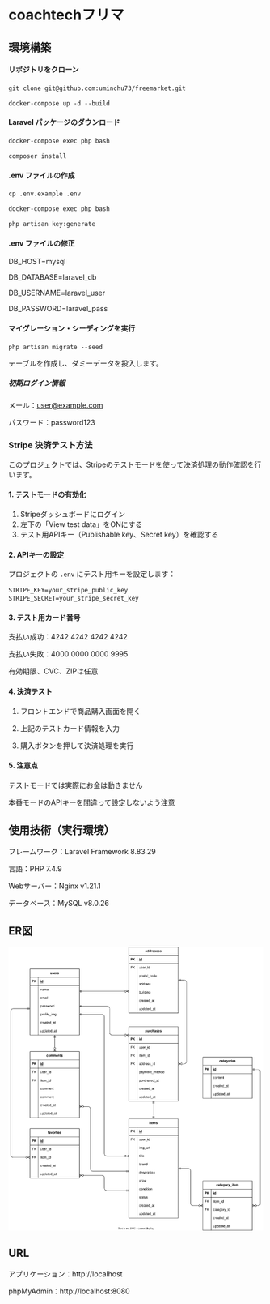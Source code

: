 # coachtechフリマ

## 環境構築

#### リポジトリをクローン


```
git clone git@github.com:uminchu73/freemarket.git
```

```
docker-compose up -d --build
```

#### Laravel パッケージのダウンロード

```
docker-compose exec php bash
```

```
composer install
```

#### .env ファイルの作成

```
cp .env.example .env
```

```
docker-compose exec php bash
```

```
php artisan key:generate
```

#### .env ファイルの修正

DB_HOST=mysql

DB_DATABASE=laravel_db

DB_USERNAME=laravel_user

DB_PASSWORD=laravel_pass




#### マイグレーション・シーディングを実行

```
php artisan migrate --seed
```
テーブルを作成し、ダミーデータを投入します。


##### 初期ログイン情報

メール：user@example.com

パスワード：password123

### Stripe 決済テスト方法

このプロジェクトでは、Stripeのテストモードを使って決済処理の動作確認を行います。

#### 1. テストモードの有効化
1. Stripeダッシュボードにログイン
2. 左下の「View test data」をONにする
3. テスト用APIキー（Publishable key、Secret key）を確認する

#### 2. APIキーの設定
プロジェクトの `.env` にテスト用キーを設定します：

```env
STRIPE_KEY=your_stripe_public_key
STRIPE_SECRET=your_stripe_secret_key
```

#### 3. テスト用カード番号

支払い成功：4242 4242 4242 4242

支払い失敗：4000 0000 0000 9995

有効期限、CVC、ZIPは任意

#### 4. 決済テスト
1. フロントエンドで商品購入画面を開く

2. 上記のテストカード情報を入力

3. 購入ボタンを押して決済処理を実行

#### 5. 注意点

テストモードでは実際にお金は動きません

本番モードのAPIキーを間違って設定しないよう注意


## 使用技術（実行環境）

フレームワーク：Laravel Framework 8.83.29

言語：PHP 7.4.9

Webサーバー：Nginx v1.21.1

データベース：MySQL v8.0.26



## ER図

![coachtechフリマER図](src/assets/images/er.svg)


## URL

アプリケーション：http://localhost


phpMyAdmin：http://localhost:8080


